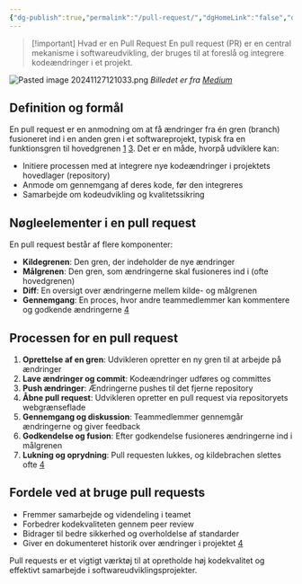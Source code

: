 ```yaml
---
{"dg-publish":true,"permalink":"/pull-request/","dgHomeLink":"false","dgShowBacklinks":"false","dgShowLocalGraph":"false","dgShowFileTree":"false","dgEnableSearch":"false","dgShowToc":"false","created":"2024-11-27T12:09:50.930+01:00"}
---
```


> [!important] Hvad er en Pull Request
> En pull request (PR) er en central mekanisme i softwareudvikling, der bruges til at foreslå og integrere kodeændringer i et projekt. 


![Pasted image 20241127121033.png](/img/user/Pasted%20image%2020241127121033.png)
*Billedet er fra [Medium](https://medium.com/@urna.hybesis/pull-request-workflow-with-git-6-steps-guide-3858e30b5fa4)*
## Definition og formål

En pull request er en anmodning om at få ændringer fra én gren (branch) fusioneret ind i en anden gren i et softwareprojekt, typisk fra en funktionsgren til hovedgrenen [1](https://linearb.io/blog/what-is-a-pull-request) [3](https://www.pullrequest.com/blog/pull-requests-101/). Det er en måde, hvorpå udviklere kan:

- Initiere processen med at integrere nye kodeændringer i projektets hovedlager (repository)
- Anmode om gennemgang af deres kode, før den integreres
- Samarbejde om kodeudvikling og kvalitetssikring

## Nøgleelementer i en pull request

En pull request består af flere komponenter:

- **Kildegrenen**: Den gren, der indeholder de nye ændringer
- **Målgrenen**: Den gren, som ændringerne skal fusioneres ind i (ofte hovedgrenen)
- **Diff**: En oversigt over ændringerne mellem kilde- og målgrenen
- **Gennemgang**: En proces, hvor andre teammedlemmer kan kommentere og godkende ændringerne [4](https://graphite.dev/guides/what-is-a-pull-request)

## Processen for en pull request

1. **Oprettelse af en gren**: Udvikleren opretter en ny gren til at arbejde på ændringer
2. **Lave ændringer og commit**: Kodeændringer udføres og committes
3. **Push ændringer**: Ændringerne pushes til det fjerne repository
4. **Åbne pull request**: Udvikleren opretter en pull request via repositoryets webgrænseflade
5. **Gennemgang og diskussion**: Teammedlemmer gennemgår ændringerne og giver feedback
6. **Godkendelse og fusion**: Efter godkendelse fusioneres ændringerne ind i målgrenen
7. **Lukning og oprydning**: Pull requesten lukkes, og kildebrachen slettes ofte [4](https://graphite.dev/guides/what-is-a-pull-request)

## Fordele ved at bruge pull requests

- Fremmer samarbejde og videndeling i teamet
- Forbedrer kodekvaliteten gennem peer review
- Bidrager til bedre sikkerhed og overholdelse af standarder
- Giver en dokumenteret historik over ændringer i projektet [4](https://graphite.dev/guides/what-is-a-pull-request)

Pull requests er et vigtigt værktøj til at opretholde høj kodekvalitet og effektivt samarbejde i softwareudviklingsprojekter.